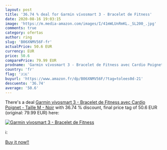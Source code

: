 ```yaml
---
layout: post
title: '36.74 % deal for Garmin vívosmart 3 - Bracelet de Fitness'
date: 2020-08-16 19:03:15
image: 'https://m.media-amazon.com/images/I/41mWLUnRmKL._SL200_.jpg'
comments: true
category: ofertas
author: ring
slug: 'B06XNMV56F-fr'
actualPrice: 50.6 EUR
currency: EUR
price: 50.6
comparePrice: 79.99 EUR
prodname: 'Garmin vívosmart 3 - Bracelet de Fitness avec Cardio Poignet - Taille M - Noir'
country: 'fr'
flag: '🇫🇷'
buyurl: 'https://www.amazon.fr/dp/B06XNMV56F/?tag=tolees0d-21'
descuento: '36.74'
average: '50.6'
---
```


There's a deal [Garmin vívosmart 3 - Bracelet de Fitness avec Cardio Poignet - Taille M - Noir](https://www.amazon.fr/dp/B06XNMV56F/?tag=tolees0d-21)  with  36.74 % discount, final price tag of  50.6 EUR (original: 79.99 EUR) here:

[![Garmin vívosmart 3 - Bracelet de Fitness](https://m.media-amazon.com/images/I/41mWLUnRmKL._SL200_.jpg)](https://www.amazon.fr/dp/B06XNMV56F/?tag=tolees0d-21)

ℹ️:


[Buy it now!!](https://www.amazon.fr/dp/B06XNMV56F/?tag=tolees0d-21)
